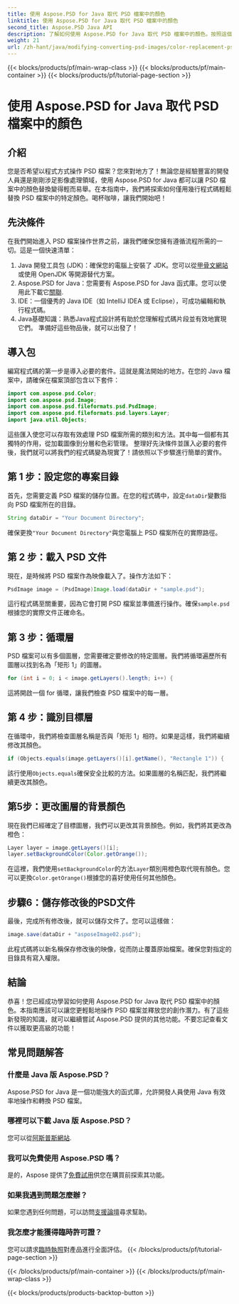 ```yaml
---
title: 使用 Aspose.PSD for Java 取代 PSD 檔案中的顏色
linktitle: 使用 Aspose.PSD for Java 取代 PSD 檔案中的顏色
second_title: Aspose.PSD Java API
description: 了解如何使用 Aspose.PSD for Java 取代 PSD 檔案中的顏色。按照這個簡單的逐步指南來有效地操作您的圖像。
weight: 21
url: /zh-hant/java/modifying-converting-psd-images/color-replacement-psd-files/
---
```


{{< blocks/products/pf/main-wrap-class >}}
{{< blocks/products/pf/main-container >}}
{{< blocks/products/pf/tutorial-page-section >}}

# 使用 Aspose.PSD for Java 取代 PSD 檔案中的顏色

## 介紹
您是否希望以程式方式操作 PSD 檔案？您來對地方了！無論您是經驗豐富的開發人員還是剛剛涉足影像處理領域，使用 Aspose.PSD for Java 都可以讓 PSD 檔案中的顏色替換變得輕而易舉。在本指南中，我們將探索如何僅用幾行程式碼輕鬆替換 PSD 檔案中的特定顏色。喝杯咖啡，讓我們開始吧！
## 先決條件
在我們開始進入 PSD 檔案操作世界之前，讓我們確保您擁有遵循流程所需的一切。這是一個快速清單：
1.  Java 開發工具包 (JDK)：確保您的電腦上安裝了 JDK。您可以從[甲骨文網站](https://www.oracle.com/java/technologies/javase-jdk11-downloads.html)或使用 OpenJDK 等開源替代方案。
2.  Aspose.PSD for Java：您需要有 Aspose.PSD for Java 函式庫。您可以使用此下載它[關聯](https://releases.aspose.com/psd/java/).
3. IDE：一個優秀的 Java IDE（如 IntelliJ IDEA 或 Eclipse），可成功編輯和執行程式碼。
4. Java基礎知識：熟悉Java程式設計將有助於您理解程式碼片段並有效地實現它們。
準備好這些物品後，就可以出發了！
## 導入包
編寫程式碼的第一步是導入必要的套件。這就是魔法開始的地方。在您的 Java 檔案中，請確保在檔案頂部包含以下套件：
```java
import com.aspose.psd.Color;
import com.aspose.psd.Image;
import com.aspose.psd.fileformats.psd.PsdImage;
import com.aspose.psd.fileformats.psd.layers.Layer;
import java.util.Objects;
```
這些匯入使您可以存取有效處理 PSD 檔案所需的類別和方法。其中每一個都有其獨特的作用，從加載圖像到分層和色彩管理。
整理好先決條件並匯入必要的套件後，我們就可以將我們的程式碼變為現實了！請依照以下步驟進行簡單的實作。
## 第 1 步：設定您的專案目錄
首先，您需要定義 PSD 檔案的儲存位置。在您的程式碼中，設定`dataDir`變數指向 PSD 檔案所在的目錄。
```java
String dataDir = "Your Document Directory";
```
確保更換`"Your Document Directory"`與您電腦上 PSD 檔案所在的實際路徑。
## 第 2 步：載入 PSD 文件
現在，是時候將 PSD 檔案作為映像載入了。操作方法如下：
```java
PsdImage image = (PsdImage)Image.load(dataDir + "sample.psd");
```
這行程式碼至關重要，因為它會打開 PSD 檔案並準備進行操作。確保`sample.psd`根據您的實際文件正確命名。
## 第 3 步：循環層
PSD 檔案可以有多個圖層，您需要確定要修改的特定圖層。我們將循環遍歷所有圖層以找到名為「矩形 1」的圖層。
```java
for (int i = 0; i < image.getLayers().length; i++) {
```
這將開啟一個 for 循環，讓我們檢查 PSD 檔案中的每一層。
## 第 4 步：識別目標層
在循環中，我們將檢查圖層名稱是否與「矩形 1」相符。如果是這樣，我們將繼續修改其顏色。
```java
if (Objects.equals(image.getLayers()[i].getName(), "Rectangle 1")) {
```
該行使用`Objects.equals`確保安全比較的方法。如果圖層的名稱匹配，我們將繼續更改其顏色。
## 第5步：更改圖層的背景顏色
現在我們已經確定了目標圖層，我們可以更改其背景顏色。例如，我們將其更改為橙色：
```java
Layer layer = image.getLayers()[i];
layer.setBackgroundColor(Color.getOrange());
```
在這裡，我們使用`setBackgroundColor`的方法`Layer`類別用橙色取代現有顏色。您可以更換`Color.getOrange()`根據您的喜好使用任何其他顏色。
## 步驟6：儲存修改後的PSD文件
最後，完成所有修改後，就可以儲存文件了。您可以這樣做：
```java
image.save(dataDir + "asposeImage02.psd");
```
此程式碼將以新名稱保存修改後的映像，從而防止覆蓋原始檔案。確保您對指定的目錄具有寫入權限。
## 結論
恭喜！您已經成功學習如何使用 Aspose.PSD for Java 取代 PSD 檔案中的顏色。本指南應該可以讓您更輕鬆地操作 PSD 檔案並釋放您的創作潛力。有了這些新發現的知識，就可以繼續嘗試 Aspose.PSD 提供的其他功能。不要忘記查看文件以獲取更高級的功能！
## 常見問題解答
### 什麼是 Java 版 Aspose.PSD？
Aspose.PSD for Java 是一個功能強大的函式庫，允許開發人員使用 Java 有效率地操作和轉換 PSD 檔案。
### 哪裡可以下載 Java 版 Aspose.PSD？
您可以從[阿斯普斯網站](https://releases.aspose.com/psd/java/).
### 我可以免費使用 Aspose.PSD 嗎？
是的，Aspose 提供了[免費試用](https://releases.aspose.com/)供您在購買前探索其功能。
### 如果我遇到問題怎麼辦？
如果您遇到任何問題，可以訪問[支援論壇](https://forum.aspose.com/c/psd/34)尋求幫助。
### 我怎麼才能獲得臨時許可證？
您可以請求[臨時執照](https://purchase.aspose.com/temporary-license/)對產品進行全面評估。
{{< /blocks/products/pf/tutorial-page-section >}}

{{< /blocks/products/pf/main-container >}}
{{< /blocks/products/pf/main-wrap-class >}}

{{< blocks/products/products-backtop-button >}}
